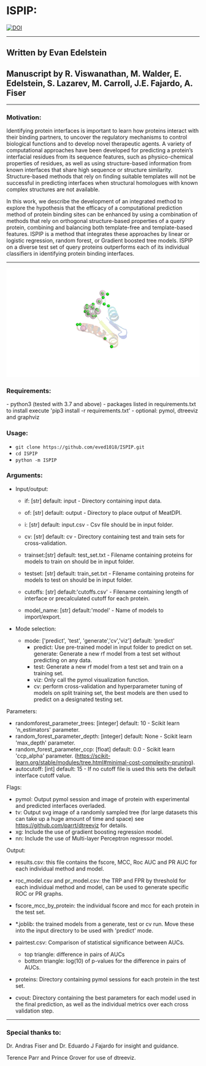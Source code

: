 # ISPIP: 



[![DOI](https://zenodo.org/badge/DOI/10.5281/zenodo.6323262.svg)](https://doi.org/10.5281/zenodo.6323262)




---
## Written by Evan Edelstein 

## Manuscript by R. Viswanathan, M. Walder, E. Edelstein, S. Lazarev, M. Carroll, J.E. Fajardo, A. Fiser
---
### Motivation: 
<p>Identifying protein interfaces is important to learn how proteins interact with their binding partners, to uncover the regulatory mechanisms to control biological functions and to develop novel therapeutic agents. A variety of computational approaches have been developed for predicting a protein’s interfacial residues from its sequence features, such as physico-chemical properties of residues, as well as using structure-based information from known interfaces that share high sequence or structure similarity. Structure-based methods that rely on finding suitable templates will not be successful in predicting interfaces when structural homologues with known complex structures are not available. <p>
<p> In this work, we describe the development of an integrated method to explore the hypothesis that the efficacy of a computational prediction method of protein binding sites can be enhanced by using a combination of methods that rely on orthogonal structure-based properties of a query protein, combining and balancing both template-free and template-based features. ISPIP is a method that integrates these approaches by linear or logistic regression, random forest, or Gradient boosted tree models. ISPIP on a diverse test set of query proteins outperforms each of its individual classifiers in identifying protein binding interfaces.</p>

---
<p align="center">
<img src="https://github.com/eved1018/ISPIP/blob/main/Media/ezgif-2-992a01766233.gif" >
</p>



<h3> Requirements: </h3>
- python3  (tested with 3.7 and above)
- packages listed in requirements.txt to install execute 'pip3 install -r requirements.txt' 
- optional: pymol, dtreeviz and graphviz

<h3>Usage: </h3>
	
- `git clone https://github.com/eved1018/ISPIP.git`
- `cd ISPIP`
- `python -m ISPIP` 


<h3>Arguments:</h3>

- Input/output:
	- if: [str] default: input - Directory containing input data.
	- of: [str] default: output - Directory to place output of MeatDPI.
	- i: [str] default: input.csv - Csv file should be in input folder.
	- cv: [str] default: cv - Directory containing test and train sets for cross-validation. 
	- trainset:[str] default: test_set.txt - Filename containing proteins for models to train on should be in input folder.
	- testset: [str] default: train_set.txt - Filename containing proteins for models to test on should be in input folder.
	- cutoffs: [str] default:'cutoffs.csv' - Filename containing length of interface or precalculated cutoff for each protein. 

	- model_name: [str] default:'model' - Name of models to import/export.


- Mode selection:
	- mode: ['predict', 'test', 'generate','cv','viz'] default: 'predict'  
		- predict: Use pre-trained model in input folder to predict on set.
	generate: Generate a new rf model from a test set without predicting on any data.
		- test: Generate a new rf model from a test set and train on a training set.
		- viz: Only call the pymol visualization function.
		- cv: perform cross-validation and hyperparameter tuning of models on split training set, the best models are then used to predict on a designated testing set. 


Parameters: 
- randomforest_parameter_trees: [integer] default: 10 - Scikit learn 'n_estimators' parameter.
- random_forest_parameter_depth: [integer] default: None - Scikit learn 'max_depth' parameter.
- random_forest_parameter_ccp: [float] default: 0.0 - Scikit learn 'ccp_alpha' parameter. (https://scikit-learn.org/stable/modules/tree.html#minimal-cost-complexity-pruning).
- autocutoff: [int] default: 15 - If no cutoff file is used this sets the default interface cutoff value.


Flags: 
- pymol: Output pymol session and image of protein with experimental and predicted interfaces overladed. 
- tv: Output svg image of a randomly sampled tree (for large datasets this can take up a huge amount of time and space) see https://github.com/parrt/dtreeviz for details.
- xg: Include the use of gradient boosting regression model.
- nn: Include the use of Multi-layer Perceptron regressor model.


Output:

- results.csv: this file contains the fscore, MCC, Roc AUC and PR AUC for each individual method and model. 

- roc_model.csv and pr_model.csv: the TRP and FPR by threshold for each individual method and model, can be used to generate specific ROC or PR graphs.

- fscore_mcc_by_protein: the individual fscore and mcc for each protein in the test set. 

- *.joblib: the trained models from a generate, test or cv run. Move these into the input directory to be used with 'predict' mode. 

- pairtest.csv: Comparison of statistical significance between AUCs.
	- top triangle: difference in pairs of AUCs
	- bottom triangle: log(10) of p-values for the difference in pairs of AUCs.
- proteins: Directory containing pymol sessions for each protein in the test set.  
- cvout: Directory containing the best parameters for each model used in the final prediction, as well as the individual metrics over each cross validation step. 

<!-- Example: 
|   | predictor         | f-score | mcc    | roc_auc | pr_auc |
| - | ----------------- | ------- | ------ | ------- | ------ |
| 0 | predus            | 0.337   | 0.2776 | 0.665   | 0.235  |
| 1 | ispred            | 0.370   | 0.314  | 0.816   | 0.358  |
| 2 | dockpred          | 0.263   | 0.196  | 0.652   | 0.152  |
| 3 | logisticregresion | 0.374   | 0.318  | 0.841   | 0.326  |
| 4 | linearregression  | 0.372   | 0.316  | 0.842   | 0.324  |
| 5 | randomforest      | 0.403   | 0.350  | 0.846   | 0.369  |
| 6 | xgboost           | 0.422   | 0.371  | 0.853   | 0.435  | -->


---
### Special thanks to:

<p>Dr. Andras Fiser and Dr. Eduardo J Fajardo for insight and guidance.</p> 

<p>Terence Parr and Prince Grover for use of dtreeviz.</p>

<!-- <p align="center">
<img src="https://github.com/eved1018/MetaDPIv2/blob/main/Media/rf-numtrees.png" >
</p>
  -->
	

